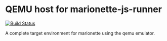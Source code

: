 # QEMU host for marionette-js-runner

[![Build
Status](https://travis-ci.org/nullaus/marionette-emulator-host.png)
](https://travis-ci.org/nullaus/marionette-emulator-host)

A complete target environment for marionette using the qemu emulator.
